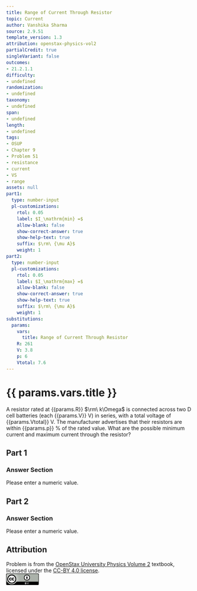 ```yaml
---
title: Range of Current Through Resistor
topic: Current
author: Vanshika Sharma
source: 2.9.51
template_version: 1.3
attribution: openstax-physics-vol2
partialCredit: true
singleVariant: false
outcomes:
- 21.2.1.1
difficulty:
- undefined
randomization:
- undefined
taxonomy:
- undefined
span:
- undefined
length:
- undefined
tags:
- OSUP
- Chapter 9
- Problem 51
- resistance
- current
- VS
- range
assets: null
part1:
  type: number-input
  pl-customizations:
    rtol: 0.05
    label: $I_\mathrm{min} =$
    allow-blank: false
    show-correct-answer: true
    show-help-text: true
    suffix: $\rm\ {\mu A}$
    weight: 1
part2:
  type: number-input
  pl-customizations:
    rtol: 0.05
    label: $I_\mathrm{max} =$
    allow-blank: false
    show-correct-answer: true
    show-help-text: true
    suffix: $\rm\ {\mu A}$
    weight: 1
substitutions:
  params:
    vars:
      title: Range of Current Through Resistor
    R: 261
    V: 3.8
    p: 6
    Vtotal: 7.6
---
```

# {{ params.vars.title }}
A resistor rated at {{params.R}} $\rm\ k\Omega$ is connected across two D cell batteries (each {{params.V}} $\textrm{ V}$) in series, with a total voltage of {{params.Vtotal}} $\textrm{ V}$.
The manufacturer advertises that their resistors are within {{params.p}} $\%$ of the rated value.
What are the possible minimum current and maximum current through the resistor?

## Part 1

### Answer Section

Please enter a numeric value.

## Part 2

### Answer Section

Please enter a numeric value.

## Attribution

Problem is from the [OpenStax University Physics Volume 2](https://openstax.org/details/books/university-physics-volume-2) textbook, licensed under the [CC-BY 4.0 license](https://creativecommons.org/licenses/by/4.0/).<br>![Image representing the Creative Commons 4.0 BY license.](https://raw.githubusercontent.com/firasm/bits/master/by.png)